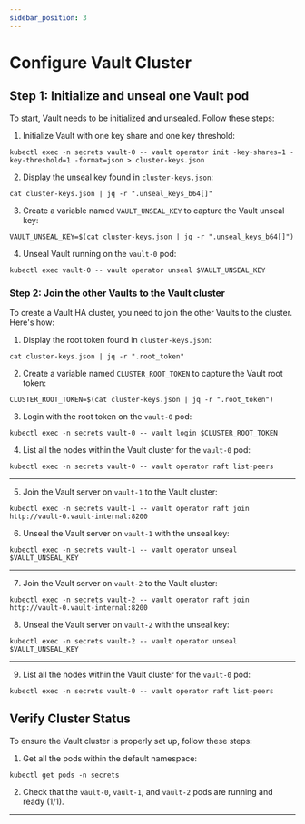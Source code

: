 ```yaml
---
sidebar_position: 3
---
```

# Configure Vault Cluster

## Step 1: Initialize and unseal one Vault pod

To start, Vault needs to be initialized and unsealed. Follow these steps:

1. Initialize Vault with one key share and one key threshold:

```shell
kubectl exec -n secrets vault-0 -- vault operator init -key-shares=1 -key-threshold=1 -format=json > cluster-keys.json
```

2. Display the unseal key found in `cluster-keys.json`:

```shell
cat cluster-keys.json | jq -r ".unseal_keys_b64[]"
```

3. Create a variable named `VAULT_UNSEAL_KEY` to capture the Vault unseal key:

```shell
VAULT_UNSEAL_KEY=$(cat cluster-keys.json | jq -r ".unseal_keys_b64[]")
```

4. Unseal Vault running on the `vault-0` pod:

```shell
kubectl exec vault-0 -- vault operator unseal $VAULT_UNSEAL_KEY
```

### Step 2: Join the other Vaults to the Vault cluster

To create a Vault HA cluster, you need to join the other Vaults to the cluster. Here's how:

1. Display the root token found in `cluster-keys.json`:

```shell
cat cluster-keys.json | jq -r ".root_token"
```

2. Create a variable named `CLUSTER_ROOT_TOKEN` to capture the Vault root token:

```shell
CLUSTER_ROOT_TOKEN=$(cat cluster-keys.json | jq -r ".root_token")
```

3. Login with the root token on the `vault-0` pod:

```shell
kubectl exec -n secrets vault-0 -- vault login $CLUSTER_ROOT_TOKEN
```

4. List all the nodes within the Vault cluster for the `vault-0` pod:

```shell
kubectl exec -n secrets vault-0 -- vault operator raft list-peers
```
---
5. Join the Vault server on `vault-1` to the Vault cluster:

```shell
kubectl exec -n secrets vault-1 -- vault operator raft join http://vault-0.vault-internal:8200
```

6. Unseal the Vault server on `vault-1` with the unseal key:

```shell
kubectl exec -n secrets vault-1 -- vault operator unseal $VAULT_UNSEAL_KEY
```
---
7. Join the Vault server on `vault-2` to the Vault cluster:

```shell
kubectl exec -n secrets vault-2 -- vault operator raft join http://vault-0.vault-internal:8200
```

8. Unseal the Vault server on `vault-2` with the unseal key:

```shell
kubectl exec -n secrets vault-2 -- vault operator unseal $VAULT_UNSEAL_KEY
```
---
9. List all the nodes within the Vault cluster for the `vault-0` pod:

```shell
kubectl exec -n secrets vault-0 -- vault operator raft list-peers
```

## Verify Cluster Status

To ensure the Vault cluster is properly set up, follow these steps:

1. Get all the pods within the default namespace:

```shell
kubectl get pods -n secrets
```

2. Check that the `vault-0`, `vault-1`, and `vault-2` pods are running and ready (1/1).



















<!-- 
## Initialize and unseal one Vault pod
Vault starts uninitialized and in the sealed state. Prior to initialization the Integrated Storage backend is not prepared to receive data.

Initialize Vault with one key share and one key threshold.
```
kubectl exec -n secrets vault-0 -- vault operator init -key-shares=1 -key-threshold=1 -format=json > cluster-keys.json                                         
```

The operator init command generates a root key that it disassembles into key shares -key-shares=1 and then sets the number of key shares required to unseal Vault -key-threshold=1. These key shares are written to the output as unseal keys in JSON format -format=json. Here the output is redirected to a file named cluster-keys.json.

Display the unseal key found in cluster-keys.json.
```
 cat cluster-keys.json | jq -r ".unseal_keys_b64[]"
 ```

 :::Danger  Insecure operation

Do not run an unsealed Vault in production with a single key share and a single key threshold. This approach is only used here to simplify the unsealing process for this demonstration.
:::

Create a variable named VAULT_UNSEAL_KEY to capture the Vault unseal key.

```
VAULT_UNSEAL_KEY=$(cat cluster-keys.json | jq -r ".unseal_keys_b64[]")
```

After initialization, Vault is configured to know where and how to access the storage, but does not know how to decrypt any of it. Unsealing is the process of constructing the root key necessary to read the decryption key to decrypt the data, allowing access to the Vault.

Unseal Vault running on the vault-0 pod.
```
 kubectl exec vault-0 -- vault operator unseal $VAULT_UNSEAL_KEY
 ```
 The operator unseal command reports that Vault is initialized and unsealed.

:::danger Insecure operation

Providing the unseal key with the command writes the key to your shell's history. This approach is only used here to simplify the unsealing process for this demonstration.
:::

Insecure operation

Providing the unseal key with the command writes the key to your shell's history. This approach is only used here to simplify the unsealing process for this demonstration.

```
kubectl exec  -n secrets vault-0 -- vault status
```

## Join the other Vaults to the Vault cluster
The Vault server running on the vault-0 pod is a Vault HA cluster with a single node. To display the list of nodes requires that you are logging in with the root token.

Display the root token found in cluster-keys.json.
```
 cat cluster-keys.json | jq -r ".root_token"
```
Create a variable named CLUSTER_ROOT_TOKEN to capture the Vault unseal key.
```
 CLUSTER_ROOT_TOKEN=$(cat cluster-keys.json | jq -r ".root_token")
```

Login with the root token on the vault-0 pod.
```
 kubectl exec -n secrets vault-0 -- vault login $CLUSTER_ROOT_TOKEN
```

:::danger Insecure operation

The login command stores the root token in a file for the container user. Subsequent commands are executed with that token. This approach is only used here to simplify the cluster configuration demonstration.
:::
List all the nodes within the Vault cluster for the vault-0 pod.
```
 kubectl exec -n secrets vault-0 -- vault operator raft list-peers
 ```

 This displays the one node within the Vault cluster. This cluster is addressable through the Kubernetes service vault-0.vault-internal created by the Helm chart. The Vault servers on the other pods need to join this cluster and be unsealed.

Join the Vault server on vault-1 to the Vault cluster.

```
kubectl exec -n secrets vault-1 -- vault operator raft join http://vault-0.vault-internal:8200
```

This Vault server joins the cluster sealed. To unseal the Vault server requires the same unseal key, VAULT_UNSEAL_KEY, provided to the first Vault server.

Unseal the Vault server on vault-1 with the unseal key.
```
 kubectl exec -n secrets vault-1 -- vault operator unseal $VAULT_UNSEAL_KEY
```
The Vault server on vault-1 is now a functional node within the Vault cluster.

Join the Vault server on vault-2 to the Vault cluster.
```
 kubectl exec -n secrets vault-2 -- vault operator raft join http://vault-0.vault-internal:8200
```

Unseal the Vault server on vault-2 with the unseal key.
```
 kubectl exec -n secrets vault-2 -- vault operator unseal $VAULT_UNSEAL_KEY
```
The Vault server on vault-2 is now a functional node within the Vault cluster.

List all the nodes within the Vault cluster for the vault-0 pod.
```
 kubectl exec -n secrets vault-0 -- vault operator raft list-peers
```
This displays all three nodes within the Vault cluster.

Get all the pods within the default namespace.
```
 kubectl get pods -n secrets
```

The vault-0, vault-1, and vault-2 pods report that they are Running and ready (1/1). -->

----------------------------------------------------------------